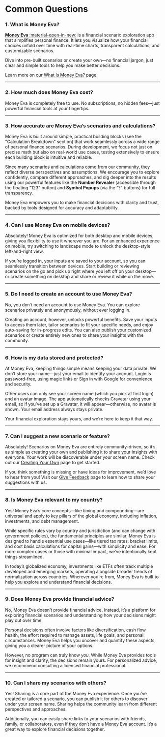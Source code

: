 # Common Questions

### 1. What is Money Eva?

<a href="https://moneyeva.com" target="_blank" rel="noopener">**Money Eva** :material-open-in-new:</a> is a financial scenario exploration app that simplifies personal finance. It lets you visualize how your financial choices unfold over time with real-time charts, transparent calculations, and customizable scenarios.

Dive into pre-built scenarios or create your own—no financial jargon, just clear and simple tools to help you make better decisions.

Learn more on our [What Is Money Eva?](../intro/what-is-money-eva.md) page.

---

### 2. How much does Money Eva cost?

Money Eva is completely free to use. No subscriptions, no hidden fees—just powerful financial tools at your fingertips.

---

### 3. How accurate are Money Eva’s scenarios and calculations?

Money Eva is built around simple, practical building blocks (see the "Calculation Breakdown" section) that work seamlessly across a wide range of personal finance scenarios. During development, we focus not just on precise math but also on real-world use cases, testing extensively to ensure each building block is intuitive and reliable.

Since many scenarios and calculations come from our community, they reflect diverse perspectives and assumptions. We encourage you to explore confidently, compare different approaches, and dig deeper into the results using our powerful features like the **Number Revealer** (accessible through the floating "123" button) and **Symbol Popups** (via the "?" buttons) for full transparency.

Money Eva empowers you to make financial decisions with clarity and trust, backed by tools designed for accuracy and adaptability.

---

### 4. Can I use Money Eva on mobile devices?

Absolutely! Money Eva is optimized for both desktop and mobile devices, giving you flexibility to use it wherever you are. For an enhanced experience on mobile, try switching to landscape mode to unlock the desktop-style left-and-right view.

If you’re logged in, your inputs are saved to your account, so you can seamlessly transition between devices. Start building or reviewing scenarios on the go and pick up right where you left off on your desktop—or create something on desktop and share or review it while on the move.

---

### 5. Do I need to create an account to use Money Eva?

No, you don’t need an account to use Money Eva. You can explore scenarios privately and anonymously, without ever logging in.

Creating an account, however, unlocks powerful benefits. Save your inputs to access them later, tailor scenarios to fit your specific needs, and enjoy auto-saving for in-progress edits. You can also publish your customized scenarios or create entirely new ones to share your insights with the community.

---

### 6. How is my data stored and protected?

At Money Eva, keeping things simple means keeping your data private. We don’t store your name—just your email to identify your account. Login is password-free, using magic links or Sign in with Google for convenience and security.

Other users can only see your screen name (which you pick at first login) and an avatar image. The app automatically checks Gravatar using your email, so if you’ve set up a Gravatar, it will appear—otherwise, no avatar is shown. Your email address always stays private.

Your financial exploration stays yours, and we’re here to keep it that way.


---

### 7. Can I suggest a new scenario or feature?

Absolutely! Scenarios on Money Eva are entirely community-driven, so it’s as simple as creating your own and publishing it to share your insights with everyone. Your work will be discoverable under your screen name. Check out our [Creating Your Own](../guides/creating-your-own.md) page to get started.

If you think something is missing or have ideas for improvement, we’d love to hear from you! Visit our [Give Feedback](../community/give-feedback.md) page to learn how to share your suggestions with us.

---

### 8. Is Money Eva relevant to my country?

Yes! Money Eva’s core concepts—like timing and compounding—are universal and apply to key pillars of the global economy, including inflation, investments, and debt management.

While specific rules vary by country and jurisdiction (and can change with government policies), the fundamental principles are similar. Money Eva is designed to handle essential use cases—like tiered tax rates, bracket limits, and cost basis calculations for capital gains—with simplicity and ease. For more complex cases or those with minimal impact, we’ve intentionally kept things streamlined.

In today’s globalized economy, investments like ETFs often track multiple developed and emerging markets, operating alongside broader trends of normalization across countries. Wherever you’re from, Money Eva is built to help you explore and understand financial decisions.

---

### 9. Does Money Eva provide financial advice?

No, Money Eva doesn’t provide financial advice. Instead, it’s a platform for exploring financial scenarios and understanding how your decisions might play out over time.

Personal decisions often involve factors like diversification, cash flow health, the effort required to manage assets, life goals, and personal circumstances. Money Eva helps you uncover and quantify these aspects, giving you a clearer picture of your options.

However, no program can truly know *you*. While Money Eva provides tools for insight and clarity, the decisions remain yours. For personalized advice, we recommend consulting a licensed financial professional.

---

### 10. Can I share my scenarios with others?

Yes! Sharing is a core part of the Money Eva experience. Once you’ve created or tailored a scenario, you can publish it for others to discover under your screen name. Sharing helps the community learn from different perspectives and approaches.

Additionally, you can easily share links to your scenarios with friends, family, or collaborators, even if they don’t have a Money Eva account. It’s a great way to explore financial decisions together.
